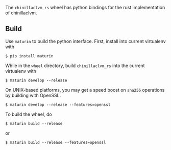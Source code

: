 The `chinillaclvm_rs` wheel has python bindings for the rust implementation of chinillaclvm.

Build
-----

Use `maturin` to build the python interface. First, install into current virtualenv with

```
$ pip install maturin
```

While in the `wheel` directory, build `chinillaclvm_rs` into the current virtualenv with

```
$ maturin develop --release
```

On UNIX-based platforms, you may get a speed boost on `sha256` operations by building
with OpenSSL.

```
$ maturin develop --release --features=openssl
```


To build the wheel, do

```
$ maturin build --release
````

or

```
$ maturin build --release --features=openssl
```
